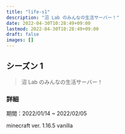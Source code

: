 ```yaml
---
title: "life-s1"
description: "沼 Lab のみんなの生活サーバー！"
date: 2022-04-30T10:28:49+09:00
lastmod: 2022-04-30T10:28:49+09:00
draft: false
images: []
---
```


## シーズン 1

> 沼 Lab のみんなの生活サーバー！

### 詳細

期間：2022/01/14 ~ 2022/02/05

minecraft ver. 1.16.5 vanilla
